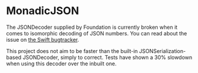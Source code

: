 # MonadicJSON

The JSONDecoder supplied by Foundation is currently broken when it comes to isomorphic decoding of JSON numbers.
You can read about the issue on [the Swift bugtracker](https://bugs.swift.org/browse/SR-7054).

This project does not aim to be faster than the built-in JSONSerialization-based JSONDecoder, simply to correct.
Tests have shown a 30% slowdown when using this decoder over the inbuilt one.
